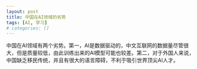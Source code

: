 ```yaml
---
layout: post
title: 中国在AI领域的劣势
tags: [AI, 学习]
# categories: []
---
```


中国在AI领域有两个劣势。第一，AI是数据驱动的，中文互联网的数据量尽管很大，但是质量较低，由此训练出来的AI模型可能也较差。第二，对于外国人来说，中国缺乏移民传统，并且有很大的语言障碍，不利于吸引世界顶尖AI人才。
